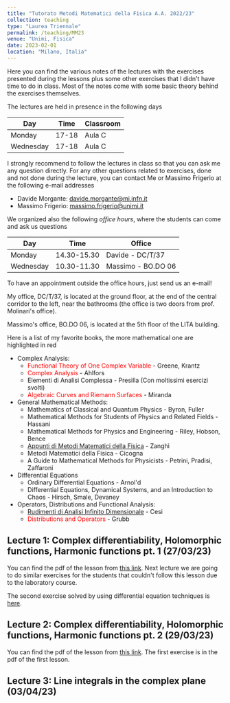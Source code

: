 ```yaml
---
title: "Tutorato Metodi Matematici della Fisica A.A. 2022/23"
collection: teaching
type: "Laurea Triennale"
permalink: /teaching/MM23
venue: "Unimi, Fisica"
date: 2023-02-01
location: "Milano, Italia"
---
```


Here you can find the various notes of the lectures with the exercises presented during the lessons plus some other exercises that I didn't have time to do in class. Most of the notes come with some basic theory behind the exercises themselves.

The lectures are held in presence in the following days

| Day       | Time            | Classroom                             |
| --------  | --------------- | ------------------------------------- |
| Monday    |  17-18          | Aula C                                |
| Wednesday |  17-18          | Aula C                                |

I strongly recommend to follow the lectures in class so that you can ask me any question directly. For any other questions related to exercises, done and not done during the lecture, you can contact Me or Massimo Frigerio at the following e-mail addresses

* Davide Morgante: davide.morgante@mi.infn.it
* Massimo Frigerio: massimo.frigerio@unimi.it

We organized also the following *office hours*, where the students can come and ask us questions

| Day       | Time            | Office                                |
| --------  | --------------- | ------------------------------------- |
| Monday    |  14.30-15.30    | Davide - DC/T/37                      |
| Wednesday |  10.30-11.30    | Massimo - BO.DO 06                    |      


To have an appointment outside the office hours, just send us an e-mail!

My office, DC/T/37, is located at the ground floor, at the end of the central corridor to the left, near the bathrooms (the office is two doors from prof. Molinari's office).

Massimo's office, BO.DO 06, is located at the 5th floor of the LITA building.

Here is a list of my favorite books, the more mathematical one are highlighted in red  

  * Complex Analysis:
    * <span style="color:red">Functional Theory of One Complex Variable</span> - Greene, Krantz
    * <span style="color:red">Complex Analysis</span> - Ahlfors
    * Elementi di Analisi Complessa - Presilla (Con moltissimi esercizi svolti)
    * <span style="color:red">Algebraic Curves and Riemann Surfaces</span> - Miranda
  * General Mathematical Methods:
    * Mathematics of Classical and Quantum Physics - Byron, Fuller
    * Mathematical Methods for Students of Physics and Related Fields - Hassani
    * Mathematical Methods for Physics and Engineering - Riley, Hobson, Bence
    * [Appunti di Metodi Matematici della Fisica](https://www.ge.infn.it/~zanghi/metodi/ZUL.pdf) - Zanghì
    * Metodi Matematici della Fisica - Cicogna
    * A Guide to Mathematical Methods for Physicists - Petrini, Pradisi, Zaffaroni
  * Differential Equations
    * Ordinary Differential Equations - Arnol'd
    * Differential Equations, Dynamical Systems, and an Introduction to Chaos - Hirsch, Smale, Devaney
  * Operators, Distributions and Functional Analysis:
    * [Rudimenti di Analisi Infinito Dimensionale](https://www.roma1.infn.it/~cesi/rudimenti/RAID-s-v03.pdf) - Cesi
    * <span style="color:red">Distributions and Operators</span> - Grubb

## Lecture 1: Complex differentiability, Holomorphic functions, Harmonic functions pt. 1 (27/03/23)
You can find the pdf of the lesson from [this link](http://DavideMorgante.github.io/files/Lezione1.pdf).
Next lecture we are going to do similar exercises for the students that couldn't follow this lesson due to the laboratory course.

The second exercise solved by using differential equation techniques is [here](http://DavideMorgante.github.io/files/Lezione1_2.pdf).

## Lecture 2: Complex differentiability, Holomorphic functions, Harmonic functions pt. 2 (29/03/23)
You can find the pdf of the lesson from [this link](http://DavideMorgante.github.io/files/Lezione1_3.pdf). The first exercise is in the pdf of the first lesson.

## Lecture 3: Line integrals in the complex plane (03/04/23)
